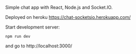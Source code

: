 Simple chat app with React, Node.js and Socket.IO.

Deployed on heroku https://chat-socketsio.herokuapp.com/


Start development server:
```
npm run dev
```
and go to http://localhost:3000/
